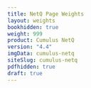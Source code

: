 ```yaml
---
title: NetQ Page Weights
layout: weights
bookhidden: true
weight: 999
product: Cumulus NetQ
version: "4.4"
imgData: cumulus-netq
siteSlug: cumulus-netq
pdfhidden: true
draft: true
---
```


